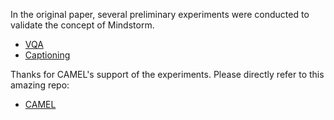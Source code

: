 In the original paper, several preliminary experiments were conducted to validate the concept of Mindstorm. 

* [VQA](https://github.com/mczhuge/NLSOM/tree/main/experiment/vqa)
* [Captioning](https://github.com/mczhuge/NLSOM/tree/main/experiment/captioning)

Thanks for CAMEL's support of the experiments. Please directly refer to this amazing repo:
* [CAMEL](https://github.com/camel-ai/camel)
